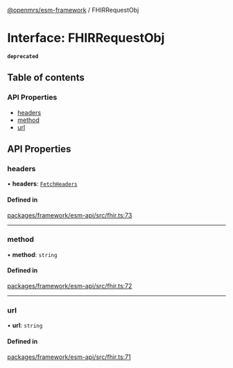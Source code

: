 [@openmrs/esm-framework](../API.md) / FHIRRequestObj

# Interface: FHIRRequestObj

**`deprecated`**

## Table of contents

### API Properties

- [headers](FHIRRequestObj.md#headers)
- [method](FHIRRequestObj.md#method)
- [url](FHIRRequestObj.md#url)

## API Properties

### headers

• **headers**: [`FetchHeaders`](FetchHeaders.md)

#### Defined in

[packages/framework/esm-api/src/fhir.ts:73](https://github.com/openmrs/openmrs-esm-core/blob/master/packages/framework/esm-api/src/fhir.ts#L73)

___

### method

• **method**: `string`

#### Defined in

[packages/framework/esm-api/src/fhir.ts:72](https://github.com/openmrs/openmrs-esm-core/blob/master/packages/framework/esm-api/src/fhir.ts#L72)

___

### url

• **url**: `string`

#### Defined in

[packages/framework/esm-api/src/fhir.ts:71](https://github.com/openmrs/openmrs-esm-core/blob/master/packages/framework/esm-api/src/fhir.ts#L71)
